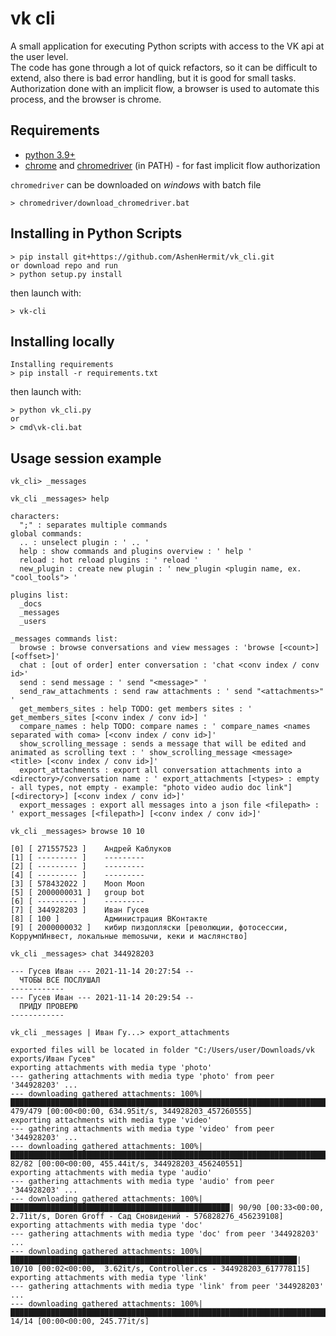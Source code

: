 # vk cli

A small application for executing Python scripts with access to the VK api at the user level.  
The code has gone through a lot of quick refactors, so it can be difficult to extend, also there is bad error handling, but it is good for small tasks.  
Authorization done with an implicit flow, a browser is used to automate this process, and the browser is chrome.  

## Requirements
* [python 3.9+](https://www.python.org/downloads/)
* [chrome](https://www.google.com/intl/en_us/chrome/) and [chromedriver](https://chromedriver.chromium.org/) (in PATH) - for fast implicit flow authorization

`chromedriver` can be downloaded on *windows* with batch file
```
> chromedriver/download_chromedriver.bat
```

## Installing in Python Scripts
```
> pip install git+https://github.com/AshenHermit/vk_cli.git
or download repo and run
> python setup.py install
```
then launch with:
```
> vk-cli
```

## Installing locally
```
Installing requirements
> pip install -r requirements.txt
```
then launch with:
```
> python vk_cli.py
or
> cmd\vk-cli.bat
```

## Usage session example
<!-- ![screenshot](https://sun9-12.userapi.com/impg/huMKhazegG6RZ-PUKNuK6ceSdKwz_9KshVnUCw/NVn4cpeU6WQ.jpg?size=1635x894&quality=96&sign=129d4ec23d1f40c605b0e377bafbcd3c&type=album) -->
```
vk_cli> _messages

vk_cli _messages> help

characters:
  ";" : separates multiple commands
global commands:
  .. : unselect plugin : ' .. '
  help : show commands and plugins overview : ' help '
  reload : hot reload plugins : ' reload '
  new_plugin : create new plugin : ' new_plugin <plugin name, ex. "cool_tools"> '

plugins list:
  _docs
  _messages
  _users

_messages commands list:
  browse : browse conversations and view messages : 'browse [<count>] [<offset>]'
  chat : [out of order] enter conversation : 'chat <conv index / conv id>'
  send : send message : ' send "<message>" '
  send_raw_attachments : send raw attachments : ' send "<attachments>" '
  get_members_sites : help TODO: get members sites : ' get_members_sites [<conv index / conv id>] '
  compare_names : help TODO: compare names : ' compare_names <names separated with coma> [<conv index / conv id>]'
  show_scrolling_message : sends a message that will be edited and animated as scrolling text : ' show_scrolling_message <message> <title> [<conv index / conv id>]'
  export_attachments : export all conversation attachments into a <directory>/conversation name : ' export_attachments [<types> : empty - all types, not empty - example: "photo video audio doc link"] [<directory>] [<conv index / conv id>]'
  export_messages : export all messages into a json file <filepath> : ' export_messages [<filepath>] [<conv index / conv id>]'

vk_cli _messages> browse 10 10

[0] [ 271557523 ]    Андрей Каблуков
[1] [ --------- ]    ---------
[2] [ --------- ]    ---------
[4] [ --------- ]    ---------
[3] [ 578432022 ]    Moon Moon
[5] [ 2000000031 ]   group bot
[6] [ --------- ]    ---------
[7] [ 344928203 ]    Иван Гусев
[8] [ 100 ]          Администрация ВКонтакте
[9] [ 2000000032 ]   кибир пиздопляски [революции, фотосессии, КоррумпИнвест, локальные memosычи, кеки и маслянство]

vk_cli _messages> chat 344928203

--- Гусев Иван --- 2021-11-14 20:27:54 --
  ЧТОБЫ ВСЕ ПОСЛУШАЛ
------------
--- Гусев Иван --- 2021-11-14 20:29:54 --
  ПРИДУ ПРОВЕРЮ
------------

vk_cli _messages | Иван Гу...> export_attachments

exported files will be located in folder "C:/Users/user/Downloads/vk exports/Иван Гусев"
exporting attachments with media type 'photo'
--- gathering attachments with media type 'photo' from peer '344928203' ...
--- downloading gathered attachments: 100%|█████████████████████████████████████████████████████████████████████████████| 479/479 [00:00<00:00, 634.95it/s, 344928203_457260555]
exporting attachments with media type 'video'
--- gathering attachments with media type 'video' from peer '344928203' ...
--- downloading gathered attachments: 100%|███████████████████████████████████████████████████████████████████████████████| 82/82 [00:00<00:00, 455.44it/s, 344928203_456240551]
exporting attachments with media type 'audio'
--- gathering attachments with media type 'audio' from peer '344928203' ...
--- downloading gathered attachments: 100%|█████████████████████████████████████████████████| 90/90 [00:33<00:00,  2.71it/s, Doren Groff - Сад Сновидений - 576828276_456239108]
exporting attachments with media type 'doc'
--- gathering attachments with media type 'doc' from peer '344928203' ...
--- downloading gathered attachments: 100%|████████████████████████████████████████████████████████████████| 10/10 [00:02<00:00,  3.62it/s, Controller.cs - 344928203_617778115]
exporting attachments with media type 'link'
--- gathering attachments with media type 'link' from peer '344928203' ...
--- downloading gathered attachments: 100%|████████████████████████████████████████████████████████████████████████████████████████████████████| 14/14 [00:00<00:00, 245.77it/s]

```